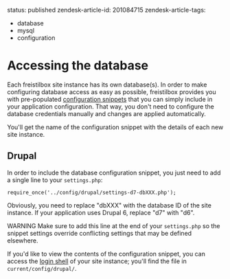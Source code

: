 status: published
zendesk-article-id: 201084715
zendesk-article-tags:
  - database
  - mysql
  - configuration

# Accessing the database

Each freistilbox site instance has its own database(s). In order to make configuring database access as easy as possible, freistilbox provides you with pre-populated [configuration snippets][2] that you can simply include in your application configuration. That way, you don't need to configure the database credentials manually and changes are applied automatically.

You'll get the name of the configuration snippet with the details of each new site instance.


## Drupal

In order to include the database configuration snippet, you just need to add a single line to your `settings.php`:

    require_once('../config/drupal/settings-d7-dbXXX.php');

Obviously, you need to replace "dbXXX" with the database ID of the site instance. If your application uses Drupal 6, replace "d7" with "d6".

<span class="label warning">WARNING</span> Make sure to add this line at the end of your `settings.php` so the snippet settings override conflicting settings that may be defined elsewhere.

If you'd like to view the contents of the configuration snippet, you can access the [login shell][1] of your site instance; you'll find the file in `current/config/drupal/`.

[1]: https://freistil.zendesk.com/hc/en-us/articles/201084695
[2]: https://freistil.zendesk.com/hc/en-us/articles/201084635
